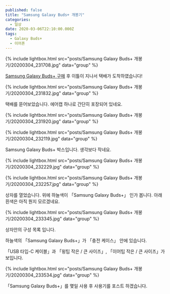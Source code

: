 ```yaml
---
published: false
title: "Samsung Galaxy Buds+ 개봉기"
categories:
  - 일상
date: 2020-03-06T22:10:00.000Z
tags:
  - Galaxy Buds+
  - 이어폰
---
```


{% include lightbox.html src="posts/Samsung Galaxy Buds+ 개봉기/20200304_231708.jpg" data="group" %}

[Samsung Galaxy Buds+ 구매][Samsung Galaxy Buds+ 구매] 후 이틀이 지나서 택배가 도착하였습니다!

{% include lightbox.html src="posts/Samsung Galaxy Buds+ 개봉기/20200304_231832.jpg" data="group" %}

택배를 뜯어보았습니다. 에어캡 하나로 간단히 포장되어 있네요.

{% include lightbox.html src="posts/Samsung Galaxy Buds+ 개봉기/20200304_231920.jpg" data="group" %}

{% include lightbox.html src="posts/Samsung Galaxy Buds+ 개봉기/20200304_232119.jpg" data="group" %}

Samsung Galaxy Buds+ 박스입니다. 생각보다 작네요.

{% include lightbox.html src="posts/Samsung Galaxy Buds+ 개봉기/20200304_232229.jpg" data="group" %}

{% include lightbox.html src="posts/Samsung Galaxy Buds+ 개봉기/20200304_232257.jpg" data="group" %}

상자를 열었습니다. 위에 하늘색이 「Samsung Galaxy Buds+」 인가 봅니다. 아래 흰색은 아직 뭔지 모르겠네요.

{% include lightbox.html src="posts/Samsung Galaxy Buds+ 개봉기/20200304_233345.jpg" data="group" %}

상자안의 구성 목록 입니다.

하늘색의 「Samsung Galaxy Buds+」가 「충전 케이스」 안에 있습니다.

「USB 타입-C 케이블」과 「윙팁 작은 / 큰 사이즈」, 「이어팁 작은 / 큰 사이즈」가 보입니다.

{% include lightbox.html src="posts/Samsung Galaxy Buds+ 개봉기/20200304_233534.jpg" data="group" %}

「Samsung Galaxy Buds+」를 몇일 사용 후 사용기를 포스트 하겠습니다.

[Samsung Galaxy Buds+ 구매]: <https://webgori.github.io/%EC%9D%BC%EC%83%81/2020/03/05/Samsung-Galaxy-Buds+-%EA%B5%AC%EB%A7%A4.html>